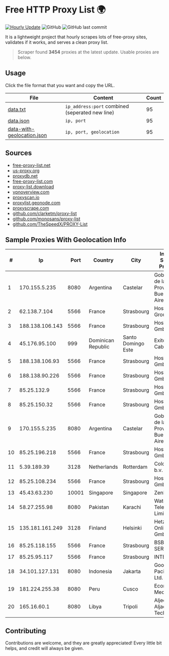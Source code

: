 
# Free HTTP Proxy List 🌍

[![Hourly Update](https://github.com/mertguvencli/http-proxy-list/actions/workflows/main.yml/badge.svg?branch=main)](https://github.com/mertguvencli/http-proxy-list/actions/workflows/main.yml)
![GitHub](https://img.shields.io/github/license/mertguvencli/http-proxy-list)
![GitHub last commit](https://img.shields.io/github/last-commit/mertguvencli/http-proxy-list)

It is a lightweight project that hourly scrapes lots of free-proxy sites, validates if it works, and serves a clean proxy list.


> Scraper found **3454** proxies at the latest update. Usable proxies are below.

## Usage

Click the file format that you want and copy the URL.


|File|Content|Count|
|----|-------|-----|
|[data.txt](https://raw.githubusercontent.com/mertguvencli/http-proxy-list/main/proxy-list/data.txt)|`ip_address:port` combined (seperated new line)|95|
|[data.json](https://raw.githubusercontent.com/mertguvencli/http-proxy-list/main/proxy-list/data.json)|`ip, port`|95|
|[data-with-geolocation.json](https://raw.githubusercontent.com/mertguvencli/http-proxy-list/main/proxy-list/data-with-geolocation.json)|`ip, port, geolocation`|95|

## Sources

* [free-proxy-list.net](https://free-proxy-list.net)
* [us-proxy.org](https://www.us-proxy.org)
* [proxydb.net](http://proxydb.net)
* [free-proxy-list.com](https://free-proxy-list.com/?page=&port=&type%5B%5D=http&type%5B%5D=https&up_time=0&search=Search)
* [proxy-list.download](https://www.proxy-list.download/HTTP)
* [vpnoverview.com](https://vpnoverview.com/privacy/anonymous-browsing/free-proxy-servers)
* [proxyscan.io](https://www.proxyscan.io)
* [proxylist.geonode.com](https://proxylist.geonode.com/api/proxy-list?limit=300&page=1&sort_by=lastChecked&sort_type=desc&protocols=http,https)
* [proxyscrape.com](https://api.proxyscrape.com/v2/?request=displayproxies&protocol=http&timeout=10000&country=all&ssl=all&anonymity=all)
* [github.com/clarketm/proxy-list](https://raw.githubusercontent.com/clarketm/proxy-list/master/proxy-list-raw.txt)
* [github.com/monosans/proxy-list](https://raw.githubusercontent.com/monosans/proxy-list/main/proxies/http.txt)
* [github.com/TheSpeedX/PROXY-List](https://raw.githubusercontent.com/TheSpeedX/PROXY-List/master/http.txt)


## Sample Proxies With Geolocation Info

|#|Ip|Port|Country|City|Internet Service Provider|
|-|--|----|-------|----|-------------------------|
|1|170.155.5.235|8080|Argentina|Castelar|Gobernacion de la Provincia de Buenos Aires|
|2|62.138.7.104|5566|France|Strasbourg|Host Europe Group|
|3|188.138.106.143|5566|France|Strasbourg|Host Europe GmbH|
|4|45.176.95.100|999|Dominican Republic|Santo Domingo Este|Exito Vision Cable S.A.S|
|5|188.138.106.93|5566|France|Strasbourg|Host Europe GmbH|
|6|188.138.90.226|5566|France|Strasbourg|Host Europe GmbH|
|7|85.25.132.9|5566|France|Strasbourg|Host Europe GmbH|
|8|85.25.150.32|5566|France|Strasbourg|Host Europe GmbH|
|9|170.155.5.235|8080|Argentina|Castelar|Gobernacion de la Provincia de Buenos Aires|
|10|85.25.196.218|5566|France|Strasbourg|Host Europe GmbH|
|11|5.39.189.39|3128|Netherlands|Rotterdam|ColoCenter b.v.|
|12|85.25.108.234|5566|France|Strasbourg|Host Europe GmbH|
|13|45.43.63.230|10001|Singapore|Singapore|Zenlayer Inc|
|14|58.27.255.98|8080|Pakistan|Karachi|Wateen Telecom Limited|
|15|135.181.161.249|3128|Finland|Helsinki|Hetzner Online GmbH|
|16|85.25.118.155|5566|France|Strasbourg|BSB-SERVICE|
|17|85.25.95.117|5566|France|Strasbourg|INTERGENIA|
|18|34.101.127.131|8080|Indonesia|Jakarta|Google Asia Pacific Pte. Ltd.|
|19|181.224.255.38|8080|Peru|Cusco|Econocable Media SAC|
|20|165.16.60.1|8080|Libya|Tripoli|Aljeel Aljadeed For Technology|



## Contributing

Contributions are welcome, and they are greatly appreciated! Every
little bit helps, and credit will always be given.

